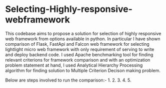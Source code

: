 # Selecting-Highly-responsive-webframework
This codebase aims to propose a solution for selection of highly responsive web framework from options available in python. In particular I have shown comparison of Flask, FastApi and Falcon web framework for selecting lightIight micro web framework with only requirement of serving to write and deploy backend code. I used Apache benchmarking tool for finding relevant criterions for framework comparison and with an optimization problem statement at hand, I used Analytical Hierarchy Processing algorithm for finding solution to Multiple Criterion Decison making problem.

Below are steps involved to run the comparison:-
1.
2.
3.
4.
5.
